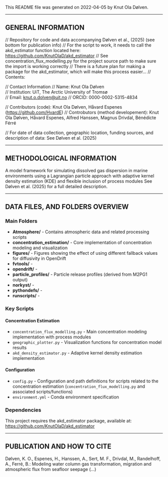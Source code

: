 This README file was generated on 2022-04-05 by Knut Ola Dølven.

-------------------
GENERAL INFORMATION
-------------------
// Repository for code and data accompanying Dølven et al., (2025) (see bottom for publication info)
// For the script to work, it needs to call the akd_estimator function located here: https://github.com/KnutOlaD/akd_estimator
// See concentration_flux_modelling.py for the project source path to make sure the import is working correctly
// There is a future plan for making a package for the akd_estimator, which will make this process easier... 
// Contents: 

// Contact Information
     // Name: Knut Ola Dølven	
     // Institution: UiT, The Arctic University of Tromsø	
     // Email: knut.o.dolven@uit.no
     // ORCID: 0000-0002-5315-4834

// Contributors (code): Knut Ola Dølven, Håvard Espenes (https://github.com/HvardE)
// Controbutors (method developement): Knut Ola Dølven, Håvard Espenes, Alfred Hanssen, Magnus Drivdal, Bénédicte Férré

// For date of data collection, geographic location, funding sources, and description of data: See Dølven et al. (2025) 

--------------------------
METHODOLOGICAL INFORMATION
--------------------------

A model framework for simulating dissolved gas dispersion in marine environments using a 
Lagrangian particle approach with adaptive kernel density estimation (KDE) and flexible inclusion of process modules
See Dølven et al. (2025) for a full detailed description.

--------------------
DATA FILES, AND FOLDERS OVERVIEW
--------------------

### Main Folders

- **Atmosphere/** - Contains atmospheric data and related processing scripts
- **concentration_estimation/** - Core implementation of concentration modeling and visualization
- **figures/** - Figures showing the effect of using different fallback values for diffusivity in OpenDrift
- **fvtools/** - 
- **opendrift/** - 
- **particle_profiles/** - Particle release profiles (derived from M2PG1 output)
- **norkyst/** - 
- **pythondefs/** - 
- **runscripts/** - 

### Key Scripts

#### Concentration Estimation
- `concentration_flux_modelling.py` - Main concentration modeling implementation with process modules
- `geographic_plotter.py` - Visualization functions for concentration model results
- `akd_density_estimator.py` - Adaptive kernel density estimation implementation

#### Configuration
- `config.py` - Configuration and path definitions for scripts related to the concentration estimation (`concentration_flux_modelling.py` and associated scripts/functions)
- `environment.yml` - Conda environment specification

### Dependencies

This project requires the akd_estimator package, available at: https://github.com/KnutOlaD/akd_estimator

---------------------------
PUBLICATION AND HOW TO CITE
---------------------------

Dølven, K. O., Espenes, H., Hanssen, A., Sert, M. F., Drivdal, M., Randelhoff, A., Ferré, B.: Modeling water column gas transformation, migration and
atmospheric flux from seafloor seepage (...)
